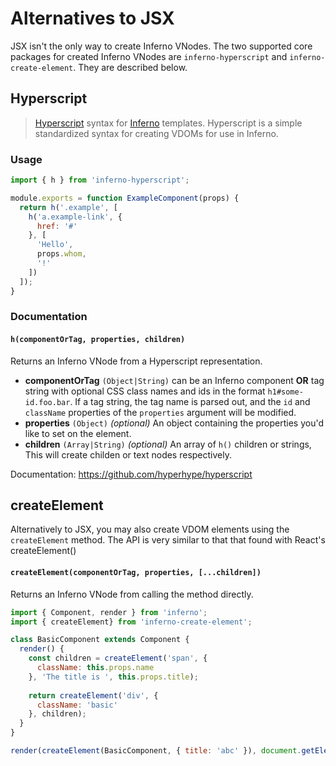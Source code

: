 # Alternatives to JSX

JSX isn't the only way to create Inferno VNodes. The two supported core packages for created
Inferno VNodes are `inferno-hyperscript` and `inferno-create-element`. They are described below.

## Hyperscript

> [Hyperscript](https://github.com/hyperhype/hyperscript) syntax for [Inferno](https://github.com/trueadm/inferno) templates. Hyperscript is a simple standardized syntax for creating VDOMs for use in Inferno.

### Usage

```javascript
import { h } from 'inferno-hyperscript';

module.exports = function ExampleComponent(props) {
  return h('.example', [
    h('a.example-link', {
      href: '#'
    }, [
      'Hello',
      props.whom,
      '!'
    ])
  ]);
}
```

### Documentation

#### `h(componentOrTag, properties, children)`

Returns an Inferno VNode from a Hyperscript representation.

* **componentOrTag** `(Object|String)` can be an Inferno component **OR** tag string with optional CSS class names and ids in the format `h1#some-id.foo.bar`.
  If a tag string, the tag name is parsed out, and the `id` and `className` properties of the `properties` argument will be modified.
* **properties** `(Object)` *(optional)* An object containing the properties you'd like to set on the element.
* **children** `(Array|String)` *(optional)* An array of `h()` children or strings, This will create childen or text nodes respectively.

Documentation: <https://github.com/hyperhype/hyperscript>

## createElement

Alternatively to JSX, you may also create VDOM elements using the `createElement` method. The API is very similar to that that found with React's createElement()

#### `createElement(componentOrTag, properties, [...children])`

Returns an Inferno VNode from calling the method directly.

```js
import { Component, render } from 'inferno';
import { createElement} from 'inferno-create-element';

class BasicComponent extends Component {
  render() {
    const children = createElement('span', { 
      className: this.props.name 
    }, 'The title is ', this.props.title);
    
    return createElement('div', {
      className: 'basic'
    }, children);
  }
}

render(createElement(BasicComponent, { title: 'abc' }), document.getElementById('root'));
```
